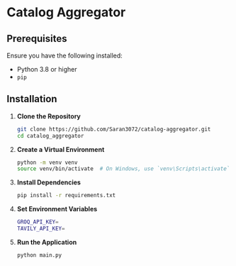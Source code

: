 # Catalog Aggregator

## Prerequisites

Ensure you have the following installed:
- Python 3.8 or higher
- `pip`


## Installation

1. **Clone the Repository**

   ```bash
   git clone https://github.com/Saran3072/catalog-aggregator.git
   cd catalog_aggregator
   ```

2. **Create a Virtual Environment**

   ```bash
   python -m venv venv
   source venv/bin/activate  # On Windows, use `venv\Scripts\activate`
   ```

3. **Install Dependencies**

   ```bash
   pip install -r requirements.txt
   ```

4. **Set Environment Variables**

   ```bash
   GROQ_API_KEY=
   TAVILY_API_KEY=
   ```

5. **Run the Application**

   ```bash
   python main.py
   ```